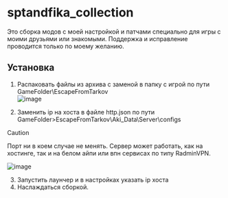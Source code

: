 # sptandfika_collection
Это сборка модов с моей настройкой и патчами специально для игры с моими друзьями или знакомыми. Поддержка и исправление проводится только по моему желанию.

## Установка

1. Распаковать файлы из архива с заменой в папку с игрой по пути GameFolder\EscapeFromTarkov\
![image](https://github.com/dyeness/sptandfika_collection/assets/158460960/b6aa38ea-f19c-4f81-b55d-57c0eb62f123)

3. Заменить ip на хоста в файле http.json по пути GameFolder>EscapeFromTarkov\Aki_Data\Server\configs
> [!CAUTION]
> Порт ни в коем случае не менять. Сервер может работать, как на хостинге, так и на белом айпи или впн сервисах по типу RadminVPN.

![image](https://github.com/dyeness/sptandfika_collection/assets/158460960/580ac909-d493-4b2d-b2ca-91ab5c551de3)

3. Запустить лаунчер и в настройках указать ip хоста
4. Наслаждаться сборкой.
